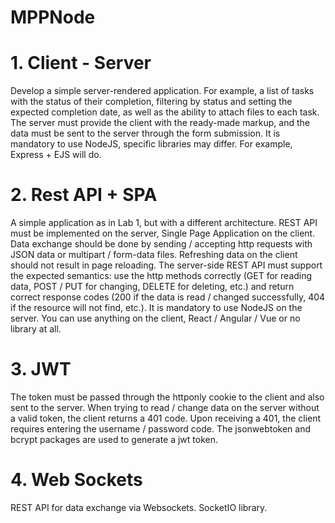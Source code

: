 # MPPNode
# 1. Client - Server
Develop a simple server-rendered application. For example, a list of tasks with the status of their completion, filtering by status and setting the expected completion date, as well as the ability to attach files to each task. The server must provide the client with the ready-made markup, and the data must be sent to the server through the form submission. It is mandatory to use NodeJS, specific libraries may differ. For example, Express + EJS will do.
# 2. Rest API + SPA
A simple application as in Lab 1, but with a different architecture. REST API must be implemented on the server, Single Page Application on the client. Data exchange should be done by sending / accepting http requests with JSON data or multipart / form-data files. Refreshing data on the client should not result in page reloading. The server-side REST API must support the expected semantics: use the http methods correctly (GET for reading data, POST / PUT for changing, DELETE for deleting, etc.) and return correct response codes (200 if the data is read / changed successfully, 404 if the resource will not find, etc.). It is mandatory to use NodeJS on the server. You can use anything on the client, React / Angular / Vue or no library at all.
# 3. JWT
The token must be passed through the httponly cookie to the client and also sent to the server. When trying to read / change data on the server without a valid token, the client returns a 401 code. Upon receiving a 401, the client requires entering the username / password code. The jsonwebtoken and bcrypt packages are used to generate a jwt token.
# 4. Web Sockets
REST API for data exchange via Websockets. SocketIO library.
